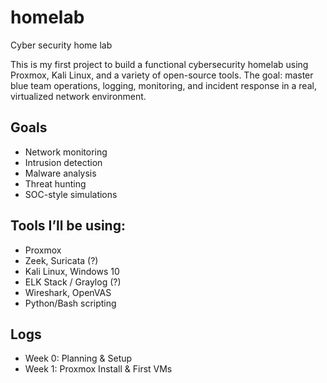 # homelab
Cyber security home lab

This is my first project to build a functional cybersecurity homelab using Proxmox, Kali Linux, and a variety of open-source tools. The goal: master blue team operations, logging, monitoring, and incident response in a real, virtualized network environment.

## Goals
- Network monitoring
- Intrusion detection
- Malware analysis
- Threat hunting
- SOC-style simulations

## Tools I’ll be using:
- Proxmox
- Zeek, Suricata (?)
- Kali Linux, Windows 10
- ELK Stack / Graylog (?)
- Wireshark, OpenVAS
- Python/Bash scripting

## Logs
- Week 0: Planning & Setup
- Week 1: Proxmox Install & First VMs

